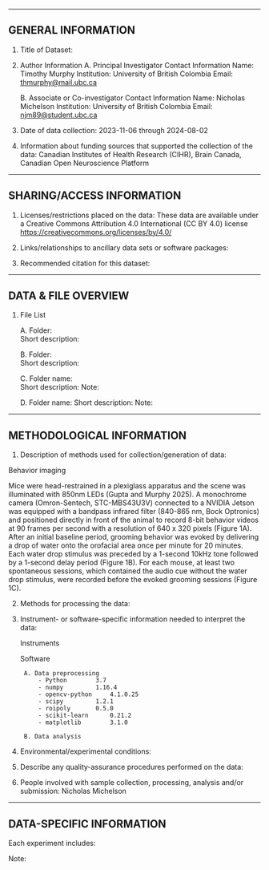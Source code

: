 --------------------
GENERAL INFORMATION
--------------------

1. Title of Dataset:  

2. Author Information
	A. Principal Investigator Contact Information
		Name: Timothy Murphy
		Institution: University of British Colombia
		Email: thmurphy@mail.ubc.ca

	B. Associate or Co-investigator Contact Information
		Name: Nicholas Michelson
		Institution: University of British Colombia
                Email: njm89@student.ubc.ca


3. Date of data collection: 2023-11-06 through 2024-08-02

4. Information about funding sources that supported the collection of the data: Canadian Institutes of Health Research (CIHR), Brain Canada, Canadian Open Neuroscience Platform 


---------------------------
SHARING/ACCESS INFORMATION
---------------------------

1. Licenses/restrictions placed on the data: 
These data are available under a Creative Commons Attribution 4.0 International (CC BY 4.0) license <https://creativecommons.org/licenses/by/4.0/> 

2. Links/relationships to ancillary data sets or software packages: 



3. Recommended citation for this dataset: 



---------------------
DATA & FILE OVERVIEW
---------------------

1. File List

   A. Folder:     
      Short description:       

   B. Folder:     
      Short description: 

   C. Folder name:      
      Short description: 
	Note: 

   D. Folder name: 
      Short description: 
	Note: 


---------------------------
METHODOLOGICAL INFORMATION
---------------------------

1. Description of methods used for collection/generation of data: 

Behavior imaging


Mice were head-restrained in a plexiglass apparatus and the scene was illuminated with 850nm LEDs (Gupta and Murphy 2025). A monochrome camera (Omron-Sentech, STC-MBS43U3V) connected to a NVIDIA Jetson was equipped with a bandpass infrared filter (840-865 nm, Bock Optronics) and positioned directly in front of the animal to record 8-bit behavior videos at 90 frames per second with a resolution of 640 x 320 pixels (Figure 1A). After an initial baseline period, grooming behavior was evoked by delivering a drop of water onto the orofacial area once per minute for 20 minutes. Each water drop stimulus was preceded by a 1-second 10kHz tone followed by a 1-second delay period (Figure 1B). For each mouse, at least two spontaneous sessions, which contained the audio cue without the water drop stimulus, were recorded before the evoked grooming sessions (Figure 1C). 

2. Methods for processing the data: 


3. Instrument- or software-specific information needed to interpret the data: 

	Instruments

	Software

		A. Data preprocessing
			- Python		3.7 
			- numpy 		1.16.4
			- opencv-python		4.1.0.25
			- scipy 		1.2.1
			- roipoly 		0.5.0
			- scikit-learn 		0.21.2
			- matplotlib 		3.1.0

		B. Data analysis


5. Environmental/experimental conditions: 


6. Describe any quality-assurance procedures performed on the data: 


7. People involved with sample collection, processing, analysis and/or submission: 
Nicholas Michelson

--------------------------
DATA-SPECIFIC INFORMATION 
--------------------------

Each experiment includes:


Note: 


